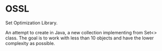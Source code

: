 # OSSL
Set Optimization Library.

An attempt to create in Java, a new collection implementing from Set<> class. The goal is to work with less than 10 objects and have the lower complexity as possible.
